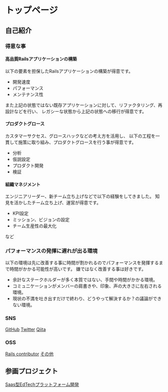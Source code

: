 # トップページ

## 自己紹介

### 得意な事
#### 高品質Railsアプリケーションの構築
以下の要素を担保したRailsアプリケーションの構築が得意です。

* 開発速度
* パフォーマンス
* メンテナンス性

また上記の状態ではない既存アプリケーションに対して、リファクタリング、再設計などを行い、
レガシーな状態から上記の状態への移行が得意です。

#### プロダクトグロース
カスタマーサクセス、グロースハックなどの考え方を活用し、
以下の工程を一貫して施策に取り組み、プロダクトグロースを行う事が得意です。

* 分析
* 仮説設定
* プロダクト開発
* 検証

#### 組織マネジメント
エンジニアリーダー、新チーム立ち上げなどで以下の経験をしてきました。
知見を活かしたチーム立ち上げ、運営が得意です。

* KPI設定
* ミッション、ビジョンの設定
* チーム生産性の最大化

など

### パフォーマンスの発揮に遅れが出る環境
以下の環境は先に改善する事に時間が割かれるのでパフォーマンスを発揮するまで時間がかかる可能性が高いです。
嫌ではなく改善する事は好きです。

* 余計なステークホルダーが多く本質ではない、手間や時間がかかる環境。
* コミュニケーションがメンバーの肩書きや、印象、声の大きさに左右される環境。
* 現状の不満を吐き出すだけで終わり、どうやって解決するか？の議論ができない環境。

### SNS
[GitHub](https://github.com/soartec-lab)
[Twitter](https://twitter.com/SoartecL)
[Qiita](https://qiita.com/SoarTec-lab)

### OSS
[Rails contributor](https://contributors.rubyonrails.org/contributors/soartec-lab/commits)
[その他](https://qiita.com/SoarTec-lab/items/f979336bd25d7b3a8cd2)

## 参画プロジェクト
[Saas型EdTechプラットフォーム開発](ed_tech_platform/index.md)
